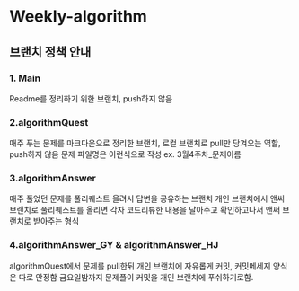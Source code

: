 # Weekly-algorithm
## 브랜치 정책 안내

### 1. Main
Readme를 정리하기 위한 브랜치, push하지 않음

### 2.algorithmQuest
매주 푸는 문제를 마크다운으로 정리한 브랜치, 로컬 브랜치로 pull만 당겨오는 역할, push하지 않음
문제 파일명은 이런식으로 작성
ex. 3월4주차_문제이름

### 3.algorithmAnswer
매주 풀었던 문제를 풀리퀘스트 올려서 답변을 공유하는 브랜치
개인 브랜치에서 앤써 브랜치로 풀리퀘스트를 올리면 각자 코드리뷰한 내용을 달아주고 확인하고나서 앤써 브랜치로 받아주는 형식

### 4.algorithmAnswer_GY & algorithmAnswer_HJ
algorithmQuest에서 문제를 pull한뒤 개인 브랜치에 자유롭게 커밋, 커밋메세지 양식은 따로 안정함
금요일밤까지 문제풀이 커밋을 개인 브랜치에 푸쉬하기로함.

